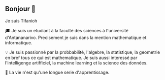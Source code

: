 ## Bonjour 👋
Je suis Tifanioh 

🎓 Je suis un etudiant à la faculté des sciences à l'université d'Antananarivo. Precisement je suis dans la mention mathematique et informatique.

💡 Je suis passionné par la probbabilité, l'algebre, la statistique, la geometrie en bref tous ce qui est mathematique. Je suis aussi interessé par l'intelligenge artifficiel, la machine learning et la science des données.

📝 La vie n'est qu'une longue serie d'apprentissage.
